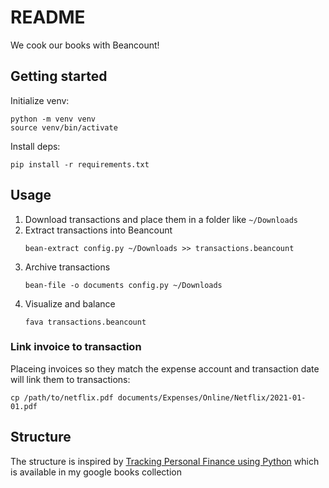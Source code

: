 # README

We cook our books with Beancount!

## Getting started

Initialize venv:
```
python -m venv venv
source venv/bin/activate
```

Install deps:
```
pip install -r requirements.txt
```

## Usage

1. Download transactions and place them in a folder like `~/Downloads`
2. Extract transactions into Beancount
    ```
    bean-extract config.py ~/Downloads >> transactions.beancount
    ```
3. Archive transactions
    ```
    bean-file -o documents config.py ~/Downloads
    ```
4. Visualize and balance
    ```
    fava transactions.beancount
    ```

### Link invoice to transaction
Placeing invoices so they match the expense account and transaction date will
link them to transactions:
```
cp /path/to/netflix.pdf documents/Expenses/Online/Netflix/2021-01-01.pdf
```

## Structure

The structure is inspired by [Tracking Personal Finance using Python](https://personalfinancespython.com/) which is available in my google books collection